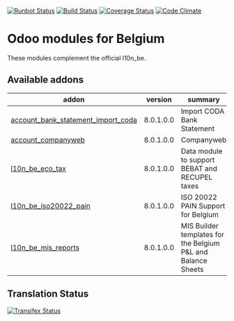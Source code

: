 [![Runbot Status](https://runbot.odoo-community.org/runbot/badge/flat/119/8.0.svg)](https://runbot.odoo-community.org/runbot/repo/github-com-oca-l10n-belgium-119)
[![Build Status](https://travis-ci.org/OCA/l10n-belgium.svg?branch=8.0)](https://travis-ci.org/OCA/l10n-belgium)
[![Coverage Status](https://coveralls.io/repos/OCA/l10n-belgium/badge.png?branch=8.0)](https://coveralls.io/r/OCA/l10n-belgium?branch=8.0)
[![Code Climate](https://codeclimate.com/github/OCA/l10n-belgium/badges/gpa.svg)](https://codeclimate.com/github/OCA/l10n-belgium)

Odoo modules for Belgium
========================

These modules complement the official l10n_be.


[//]: # (addons)

Available addons
----------------
addon | version | summary
--- | --- | ---
[account_bank_statement_import_coda](account_bank_statement_import_coda/) | 8.0.1.0.0 | Import CODA Bank Statement
[account_companyweb](account_companyweb/) | 8.0.1.0.0 | Companyweb
[l10n_be_eco_tax](l10n_be_eco_tax/) | 8.0.1.0.0 | Data module to support BEBAT and RECUPEL taxes
[l10n_be_iso20022_pain](l10n_be_iso20022_pain/) | 8.0.1.0.0 | ISO 20022 PAIN Support for Belgium
[l10n_be_mis_reports](l10n_be_mis_reports/) | 8.0.1.0.0 | MIS Builder templates for the Belgium P&L and Balance Sheets

[//]: # (end addons)

Translation Status
------------------
[![Transifex Status](https://www.transifex.com/projects/p/OCA-l10n-belgium-8-0/chart/image_png)](https://www.transifex.com/projects/p/OCA-l10n-belgium-8-0)
